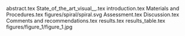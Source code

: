 abstract.tex
State_of_the_art_visual__.tex
introduction.tex
Materials and Procedures.tex
figures/spiral/spiral.svg
Assessment.tex
Discussion.tex
Comments and recommendations.tex
results.tex
results_table.tex
figures/figure_1/figure_1.jpg
